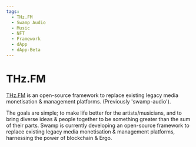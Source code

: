 ```yaml
---
tags:
  - THz.FM
  - Swamp Audio
  - Music
  - NFT
  - Framework
  - dApp
  - dApp-Beta
---
```


# THz.FM

[THz.FM](https://thz.fm/) is an open-source framework to replace existing legacy media monetisation & management platforms. (Previously 'swamp-audio'). 

The goals are simple; to make life better for the artists/musicians, and to bring diverse ideas & people together to be something greater than the sum of their parts. Swamp is currently developing an open-source framework to replace existing legacy media monetisation & management platforms, harnessing the power of blockchain & Ergo.
